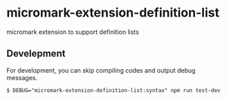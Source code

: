 # micromark-extension-definition-list

micromark extension to support definition lists

## Develepment

For development, you can skip compiling codes and output debug messages.

```console
$ DEBUG="micromark-extension-definition-list:syntax" npm run test-dev
```